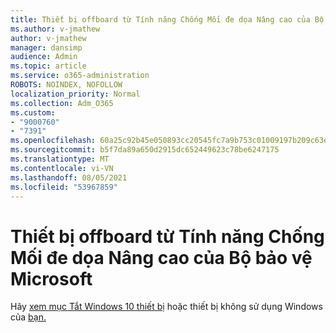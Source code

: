 ```yaml
---
title: Thiết bị offboard từ Tính năng Chống Mối đe dọa Nâng cao của Bộ bảo vệ Microsoft
ms.author: v-jmathew
author: v-jmathew
manager: dansimp
audience: Admin
ms.topic: article
ms.service: o365-administration
ROBOTS: NOINDEX, NOFOLLOW
localization_priority: Normal
ms.collection: Adm_O365
ms.custom:
- "9000760"
- "7391"
ms.openlocfilehash: 60a25c92b45e050893cc20545fc7a9b753c01009197b209c63e3bc56accf1e04
ms.sourcegitcommit: b5f7da89a650d2915dc652449623c78be6247175
ms.translationtype: MT
ms.contentlocale: vi-VN
ms.lasthandoff: 08/05/2021
ms.locfileid: "53967859"
---
```

# <a name="offboard-devices-from-microsoft-defender-advanced-threat-protection"></a>Thiết bị offboard từ Tính năng Chống Mối đe dọa Nâng cao của Bộ bảo vệ Microsoft

Hãy [xem mục Tắt Windows 10 thiết bị](https://go.microsoft.com/fwlink/?linkid=2143629) hoặc thiết bị không sử dụng Windows của [bạn.](https://go.microsoft.com/fwlink/?linkid=2143630)
